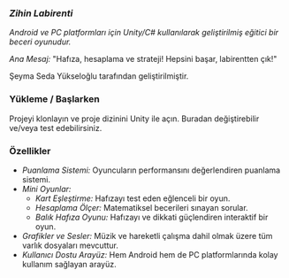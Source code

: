 ### *Zihin Labirenti*

*Android ve PC platformları için Unity/C# kullanılarak geliştirilmiş eğitici bir beceri oyunudur.*

*Ana Mesaj:* "Hafıza, hesaplama ve strateji! Hepsini başar, labirentten çık!"

Şeyma Seda Yükseloğlu tarafından geliştirilmiştir.

### Yükleme / Başlarken
Projeyi klonlayın ve proje dizinini Unity ile açın. Buradan değiştirebilir ve/veya test edebilirsiniz.

### Özellikler
- *Puanlama Sistemi:* Oyuncuların performansını değerlendiren puanlama sistemi.
- *Mini Oyunlar:*
  - *Kart Eşleştirme:* Hafızayı test eden eğlenceli bir oyun.
  - *Hesaplama Ölçer:* Matematiksel becerileri sınayan sorular.
  - *Balık Hafıza Oyunu:* Hafızayı ve dikkati güçlendiren interaktif bir oyun.
- *Grafikler ve Sesler:* Müzik ve hareketli çalışma dahil olmak üzere tüm varlık dosyaları mevcuttur.
- *Kullanıcı Dostu Arayüz:* Hem Android hem de PC platformlarında kolay kullanım sağlayan arayüz.
